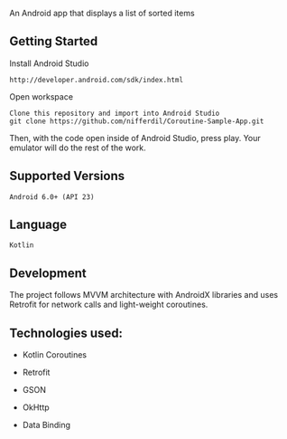 An Android app that displays a list of sorted items

## Getting Started

Install Android Studio

	http://developer.android.com/sdk/index.html
  
Open workspace

	Clone this repository and import into Android Studio
	git clone https://github.com/nifferdil/Coroutine-Sample-App.git
  
Then, with the code open inside of Android Studio, press play. Your emulator will do the rest of the work.

## Supported Versions

	Android 6.0+ (API 23)

## Language

	Kotlin
	
## Development
The project follows MVVM architecture with AndroidX libraries and uses Retrofit for network calls and light-weight coroutines.
	    
## Technologies used:

*	Kotlin Coroutines

*	Retrofit

*	GSON

*	OkHttp

*	Data Binding




